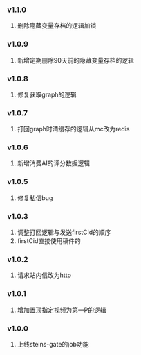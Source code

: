 ### v1.1.0
1. 删除隐藏变量存档的逻辑加锁

### v1.0.9
1. 新增定期删除90天前的隐藏变量存档的逻辑

### v1.0.8
1. 修复获取graph的逻辑

### v1.0.7
1. 打回graph时清缓存的逻辑从mc改为redis

### v1.0.6
1. 新增消费AI的评分数据逻辑

### v1.0.5
1. 修复私信bug

### v1.0.3
1. 调整打回逻辑与发送firstCid的顺序
2. firstCid直接使用稿件的 

### v1.0.2
1. 请求站内信改为http

### v1.0.1
1. 增加置顶指定视频为第一P的逻辑

### v1.0.0
1. 上线steins-gate的job功能

